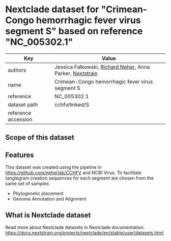 # Nextclade dataset for "Crimean-Congo hemorrhagic fever virus segment S" based on reference "NC_005302.1"

| Key                 | Value                                                                                                       |
| ------------------- | ----------------------------------------------------------------------------------------------------------- |
| authors             | Jessica Falkowski, [Richard Neher](https://neherlab.org), Anna Parker, [Nextstrain](https://nextstrain.org) |
| name                | Crimean-Congo hemorrhagic fever virus segment S                                                             |
| reference           | NC_005302.1                                                                                                 |
| dataset path        | cchfv/linked/S                                                                                              |
| reference accession |                                                                                                             |

## Scope of this dataset

## Features

This dataset was created using the pipeline in https://github.com/neherlab/CCHFV and NCBI Virus. To facilitate tanglegram creation sequences for each segment are chosen from the same set of samples.

- Phylogenetic placement
- Genome Annotation and Alignment

## What is Nextclade dataset

Read more about Nextclade datasets in Nextclade documentation: https://docs.nextstrain.org/projects/nextclade/en/stable/user/datasets.html
